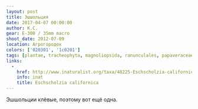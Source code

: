 ```yaml
---
layout: post
title: Эшшольция
date: 2017-04-07 00:00:00
author: К.С.
gear: E-300 / 35mm macro
shoot_date: 2012-07-09
location: Агрогородок
colors: ['020301', '1c0201']
tags: [plantae, tracheophyta, magnoliopsida, ranunculales, papaveraceae, eschscholzia, eschscholzia californica]
links:
  -
    href: http://www.inaturalist.org/taxa/48225-Eschscholzia-californica
    info: inat
    title: Eschscholzia californica
---
```


Эшшольции клёвые, поэтому вот ещё одна.

